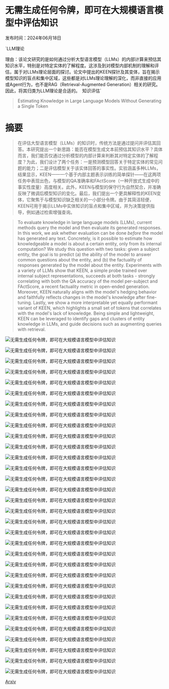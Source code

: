 # 无需生成任何令牌，即可在大规模语言模型中评估知识

发布时间：2024年06月18日

`LLM理论

理由：该论文研究的是如何通过分析大型语言模型（LLMs）的内部计算来预估其知识水平，特别是对特定实体的了解程度。这涉及到对模型内部机制的理解和评估，属于对LLMs理论层面的探讨。论文中提出的KEEN探针及其变体，旨在揭示模型知识的盲点和集中区域，这些都是对LLMs理论理解的深化，而非直接的应用或Agent行为，也不是RAG（Retrieval-Augmented Generation）相关的研究。因此，将其归类为LLM理论是合适的。` `知识评估`

> Estimating Knowledge in Large Language Models Without Generating a Single Token

# 摘要

> 在评估大型语言模型（LLMs）的知识时，传统方法是通过提问并评估其回答。本研究提出一个新思路：能否在模型生成文本前预估其知识水平？具体而言，我们能否仅通过分析模型的内部计算来判断其对特定实体的了解程度？为此，我们设计了两个任务：一是预测模型回答关于特定实体的常见问题的能力；二是评估模型关于该实体回答的事实性。实验涵盖多种LLMs，结果显示，KEEN——一个基于内部主题表示训练的简单探针——在这两项任务中表现出色，与模型的QA准确率和FActScore（一种开放式生成中的事实性度量）高度相关。此外，KEEN与模型的保守行为自然契合，并准确反映了微调后模型知识的变化。最后，我们提出一个更具解释性的KEEN变体，它聚焦于与模型知识缺乏相关的一小部分令牌。由于其简洁轻便，KEEN可用于揭示LLMs中实体知识的盲点和集中区域，并为决策提供指导，例如通过检索增强查询。

> To evaluate knowledge in large language models (LLMs), current methods query the model and then evaluate its generated responses. In this work, we ask whether evaluation can be done $\textit{before}$ the model has generated any text. Concretely, is it possible to estimate how knowledgeable a model is about a certain entity, only from its internal computation? We study this question with two tasks: given a subject entity, the goal is to predict (a) the ability of the model to answer common questions about the entity, and (b) the factuality of responses generated by the model about the entity. Experiments with a variety of LLMs show that KEEN, a simple probe trained over internal subject representations, succeeds at both tasks - strongly correlating with both the QA accuracy of the model per-subject and FActScore, a recent factuality metric in open-ended generation. Moreover, KEEN naturally aligns with the model's hedging behavior and faithfully reflects changes in the model's knowledge after fine-tuning. Lastly, we show a more interpretable yet equally performant variant of KEEN, which highlights a small set of tokens that correlates with the model's lack of knowledge. Being simple and lightweight, KEEN can be leveraged to identify gaps and clusters of entity knowledge in LLMs, and guide decisions such as augmenting queries with retrieval.

![无需生成任何令牌，即可在大规模语言模型中评估知识](../../../paper_images/2406.12673/x1.png)

![无需生成任何令牌，即可在大规模语言模型中评估知识](../../../paper_images/2406.12673/x2.png)

![无需生成任何令牌，即可在大规模语言模型中评估知识](../../../paper_images/2406.12673/x3.png)

![无需生成任何令牌，即可在大规模语言模型中评估知识](../../../paper_images/2406.12673/x4.png)

![无需生成任何令牌，即可在大规模语言模型中评估知识](../../../paper_images/2406.12673/pythia_12B_probe_vocab_proj_qa_accuracy_VP.png)

![无需生成任何令牌，即可在大规模语言模型中评估知识](../../../paper_images/2406.12673/pythia_6B_probe_vocab_proj_qa_accuracy_VP.png)

![无需生成任何令牌，即可在大规模语言模型中评估知识](../../../paper_images/2406.12673/llama2_13B_probe_vocab_proj_qa_accuracy_VP.png)

![无需生成任何令牌，即可在大规模语言模型中评估知识](../../../paper_images/2406.12673/vicuna_13B_probe_vocab_proj_qa_accuracy_VP.png)

![无需生成任何令牌，即可在大规模语言模型中评估知识](../../../paper_images/2406.12673/pythia_12B_probe_vocab_proj_factscore_factscore_VP.png)

![无需生成任何令牌，即可在大规模语言模型中评估知识](../../../paper_images/2406.12673/vicuna_13B_probe_vocab_proj_factscore_factscore_VP.png)

![无需生成任何令牌，即可在大规模语言模型中评估知识](../../../paper_images/2406.12673/x5.png)

![无需生成任何令牌，即可在大规模语言模型中评估知识](../../../paper_images/2406.12673/x6.png)

![无需生成任何令牌，即可在大规模语言模型中评估知识](../../../paper_images/2406.12673/x7.png)

![无需生成任何令牌，即可在大规模语言模型中评估知识](../../../paper_images/2406.12673/x8.png)

![无需生成任何令牌，即可在大规模语言模型中评估知识](../../../paper_images/2406.12673/x9.png)

![无需生成任何令牌，即可在大规模语言模型中评估知识](../../../paper_images/2406.12673/x10.png)

![无需生成任何令牌，即可在大规模语言模型中评估知识](../../../paper_images/2406.12673/x11.png)

![无需生成任何令牌，即可在大规模语言模型中评估知识](../../../paper_images/2406.12673/x12.png)

![无需生成任何令牌，即可在大规模语言模型中评估知识](../../../paper_images/2406.12673/x13.png)

![无需生成任何令牌，即可在大规模语言模型中评估知识](../../../paper_images/2406.12673/x14.png)

![无需生成任何令牌，即可在大规模语言模型中评估知识](../../../paper_images/2406.12673/x15.png)

![无需生成任何令牌，即可在大规模语言模型中评估知识](../../../paper_images/2406.12673/x16.png)

![无需生成任何令牌，即可在大规模语言模型中评估知识](../../../paper_images/2406.12673/x17.png)

![无需生成任何令牌，即可在大规模语言模型中评估知识](../../../paper_images/2406.12673/x18.png)

![无需生成任何令牌，即可在大规模语言模型中评估知识](../../../paper_images/2406.12673/x19.png)

![无需生成任何令牌，即可在大规模语言模型中评估知识](../../../paper_images/2406.12673/x20.png)

![无需生成任何令牌，即可在大规模语言模型中评估知识](../../../paper_images/2406.12673/x21.png)

![无需生成任何令牌，即可在大规模语言模型中评估知识](../../../paper_images/2406.12673/x22.png)

![无需生成任何令牌，即可在大规模语言模型中评估知识](../../../paper_images/2406.12673/x23.png)

![无需生成任何令牌，即可在大规模语言模型中评估知识](../../../paper_images/2406.12673/x24.png)

![无需生成任何令牌，即可在大规模语言模型中评估知识](../../../paper_images/2406.12673/x25.png)

![无需生成任何令牌，即可在大规模语言模型中评估知识](../../../paper_images/2406.12673/x26.png)

[Arxiv](https://arxiv.org/abs/2406.12673)